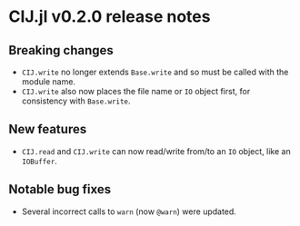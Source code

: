 # CIJ.jl v0.2.0 release notes

## Breaking changes

- `CIJ.write` no longer extends `Base.write` and so must be called
  with the module name.
- `CIJ.write` also now places the file name or `IO` object first,
  for consistency with `Base.write`.

## New features
- `CIJ.read` and `CIJ.write` can now read/write from/to an `IO`
  object, like an `IOBuffer`.

## Notable bug fixes
- Several incorrect calls to `warn` (now `@warn`) were updated.
